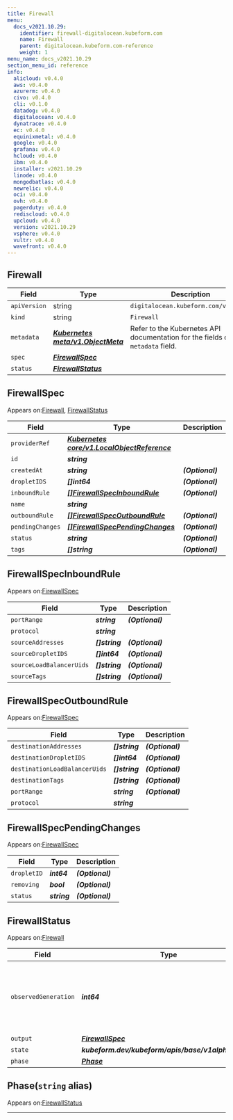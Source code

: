 ```yaml
---
title: Firewall
menu:
  docs_v2021.10.29:
    identifier: firewall-digitalocean.kubeform.com
    name: Firewall
    parent: digitalocean.kubeform.com-reference
    weight: 1
menu_name: docs_v2021.10.29
section_menu_id: reference
info:
  alicloud: v0.4.0
  aws: v0.4.0
  azurerm: v0.4.0
  civo: v0.4.0
  cli: v0.1.0
  datadog: v0.4.0
  digitalocean: v0.4.0
  dynatrace: v0.4.0
  ec: v0.4.0
  equinixmetal: v0.4.0
  google: v0.4.0
  grafana: v0.4.0
  hcloud: v0.4.0
  ibm: v0.4.0
  installer: v2021.10.29
  linode: v0.4.0
  mongodbatlas: v0.4.0
  newrelic: v0.4.0
  oci: v0.4.0
  ovh: v0.4.0
  pagerduty: v0.4.0
  rediscloud: v0.4.0
  upcloud: v0.4.0
  version: v2021.10.29
  vsphere: v0.4.0
  vultr: v0.4.0
  wavefront: v0.4.0
---
```


## Firewall
| Field | Type | Description |
| ------ | ----- | ----------- |
| `apiVersion` | string | `digitalocean.kubeform.com/v1alpha1` |
|    `kind` | string | `Firewall` |
| `metadata` | ***[Kubernetes meta/v1.ObjectMeta](https://v1-18.docs.kubernetes.io/docs/reference/generated/kubernetes-api/v1.18/#objectmeta-v1-meta)***|Refer to the Kubernetes API documentation for the fields of the `metadata` field.|
| `spec` | ***[FirewallSpec](#firewallspec)***||
| `status` | ***[FirewallStatus](#firewallstatus)***||
## FirewallSpec

Appears on:[Firewall](#firewall), [FirewallStatus](#firewallstatus)

| Field | Type | Description |
| ------ | ----- | ----------- |
| `providerRef` | ***[Kubernetes core/v1.LocalObjectReference](https://v1-18.docs.kubernetes.io/docs/reference/generated/kubernetes-api/v1.18/#localobjectreference-v1-core)***||
| `id` | ***string***||
| `createdAt` | ***string***| ***(Optional)*** |
| `dropletIDS` | ***[]int64***| ***(Optional)*** |
| `inboundRule` | ***[[]FirewallSpecInboundRule](#firewallspecinboundrule)***| ***(Optional)*** |
| `name` | ***string***||
| `outboundRule` | ***[[]FirewallSpecOutboundRule](#firewallspecoutboundrule)***| ***(Optional)*** |
| `pendingChanges` | ***[[]FirewallSpecPendingChanges](#firewallspecpendingchanges)***| ***(Optional)*** |
| `status` | ***string***| ***(Optional)*** |
| `tags` | ***[]string***| ***(Optional)*** |
## FirewallSpecInboundRule

Appears on:[FirewallSpec](#firewallspec)

| Field | Type | Description |
| ------ | ----- | ----------- |
| `portRange` | ***string***| ***(Optional)*** |
| `protocol` | ***string***||
| `sourceAddresses` | ***[]string***| ***(Optional)*** |
| `sourceDropletIDS` | ***[]int64***| ***(Optional)*** |
| `sourceLoadBalancerUids` | ***[]string***| ***(Optional)*** |
| `sourceTags` | ***[]string***| ***(Optional)*** |
## FirewallSpecOutboundRule

Appears on:[FirewallSpec](#firewallspec)

| Field | Type | Description |
| ------ | ----- | ----------- |
| `destinationAddresses` | ***[]string***| ***(Optional)*** |
| `destinationDropletIDS` | ***[]int64***| ***(Optional)*** |
| `destinationLoadBalancerUids` | ***[]string***| ***(Optional)*** |
| `destinationTags` | ***[]string***| ***(Optional)*** |
| `portRange` | ***string***| ***(Optional)*** |
| `protocol` | ***string***||
## FirewallSpecPendingChanges

Appears on:[FirewallSpec](#firewallspec)

| Field | Type | Description |
| ------ | ----- | ----------- |
| `dropletID` | ***int64***| ***(Optional)*** |
| `removing` | ***bool***| ***(Optional)*** |
| `status` | ***string***| ***(Optional)*** |
## FirewallStatus

Appears on:[Firewall](#firewall)

| Field | Type | Description |
| ------ | ----- | ----------- |
| `observedGeneration` | ***int64***| ***(Optional)*** Resource generation, which is updated on mutation by the API Server.|
| `output` | ***[FirewallSpec](#firewallspec)***| ***(Optional)*** |
| `state` | ***kubeform.dev/kubeform/apis/base/v1alpha1.State***| ***(Optional)*** |
| `phase` | ***[Phase](#phase)***| ***(Optional)*** |
## Phase(`string` alias)

Appears on:[FirewallStatus](#firewallstatus)

---
